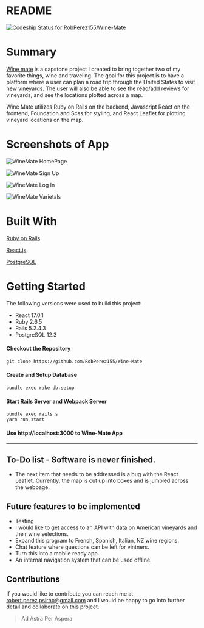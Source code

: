 # README
[![Codeship Status for RobPerez155/Wine-Mate](https://app.codeship.com/projects/f35ddb10-b89b-0138-8bf5-0ed9a3a19fca/status?branch=master)](https://app.codeship.com/projects/404816)

# Summary

[Wine mate](https://enigmatic-forest-26491.herokuapp.com/ "Visit the site") is a capstone project I created to bring together two of my favorite things, wine and traveling. The goal for this project is to have a platform where a user can plan a road trip through the United States to visit new vineyards. The user will also be able to see the read/add reviews for vineyards, and see the locations plotted across a map. 

Wine Mate utilizes Ruby on Rails on the backend, Javascript React on the frontend, Foundation and Scss for styling, and React Leaflet for plotting vineyard locations on the map.

# Screenshots of App
![WineMate HomePage](https://i.ibb.co/gWRL16h/Wine-Mate-Homepage.png "Homepage")

![WineMate Sign Up](https://i.ibb.co/t3GPfxd/Wine-Mate-Sign-Up-Page.png "Sign Up")

![WineMate Log In](https://i.ibb.co/cL8q5Rq/Wine-Mate-Log-In-Page.png "Log In")

![WineMate Varietals](https://i.ibb.co/VjNz4d2/Wine-Mate-Varietals-Page.png "Varietals")

# Built With
[Ruby on Rails](https://guides.rubyonrails.org/ "Ruby on Rails Documentation")

[React.js](https://reactjs.org/docs/getting-started.html "React.js Documentation")

[PostgreSQL](https://www.postgresql.org/docs/12/index.html "PostgreSQL Documentation")


# Getting Started
The following versions were used to build this project:

- React 17.0.1
- Ruby 2.6.5
- Rails 5.2.4.3
- PostgreSQL 12.3

#### Checkout the Repository
```
git clone https://github.com/RobPerez155/Wine-Mate
```

#### Create and Setup Database
```
bundle exec rake db:setup
```

#### Start Rails Server and Webpack Server
```
bundle exec rails s
yarn run start
```

#### Use http://localhost:3000 to Wine-Mate App
---
## To-Do list - Software is never finished.
- The next item that needs to be addressed is a bug with the React Leaflet. Currently, the map is cut up into boxes and is jumbled across the webpage. 

## Future features to be implemented
- Testing
- I would like to get access to an API with data on American vineyards and their wine selections. 
- Expand this program to French, Spanish, Italian, NZ wine regions.
- Chat feature where questions can be left for vintners.
- Turn this into a mobile ready app.
- An internal navigation system that can be used offline.

## Contributions
If you would like to contribute you can reach me at robert.perez.psirho@gmail.com and I would be happy to go into further detail and collaborate on this project.

>Ad Astra Per Aspera
